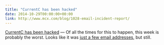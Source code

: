 ```yaml
---
title: "CurrentC has been hacked"
date: 2014-10-29T00:00:00+00:00
link: http://www.mcx.com/blog/1028-email-incident-report/
---
```

[CurrentC has been hacked](http://www.mcx.com/blog/1028-email-incident-report/) &mdash; 
  Of all the times for this to happen, this week is probably the worst. Looks like it was [just a few email addresses](http://techcrunch.com/2014/10/29/retailer-backed-apple-pay-rival-currentc-has-been-hacked-testers-email-addresses-stolen/), but still.
